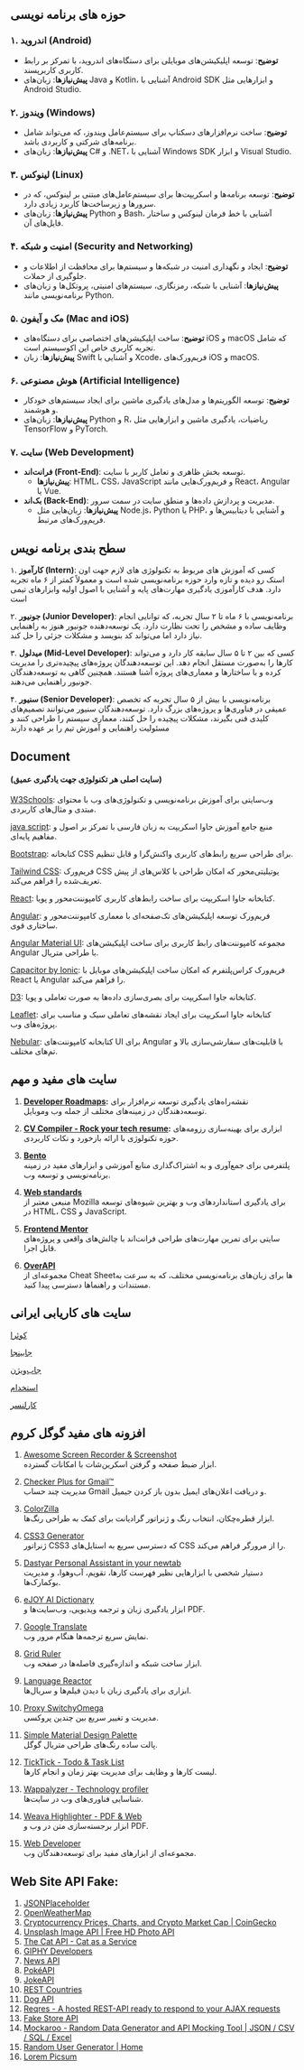 ## حوزه های برنامه نویسی

### ۱. **اندروید (Android)**

- **توضیح**: توسعه اپلیکیشن‌های موبایلی برای دستگاه‌های اندروید، با تمرکز بر رابط کاربری کاربرپسند.
- **پیش‌نیازها**:
  زبان‌های Java و Kotlin، آشنایی با Android SDK و ابزارهایی مثل Android Studio.

### ۲. **ویندوز (Windows)**

- **توضیح**: ساخت نرم‌افزارهای دسکتاپ برای سیستم‌عامل ویندوز، که می‌تواند شامل برنامه‌های شرکتی و کاربردی باشد.
- **پیش‌نیازها**:
  زبان‌های C# و .NET، آشنایی با Windows SDK و ابزار Visual Studio.

### ۳. **لینوکس (Linux)**

- **توضیح**: توسعه برنامه‌ها و اسکریپت‌ها برای سیستم‌عامل‌های مبتنی بر لینوکس، که در سرورها و زیرساخت‌ها کاربرد زیادی دارد.
- **پیش‌نیازها**:
  زبان‌های Python و Bash، آشنایی با خط فرمان لینوکس و ساختار فایل‌های آن.

### ۴. **امنیت و شبکه (Security and Networking)**

- **توضیح**: ایجاد و نگهداری امنیت در شبکه‌ها و سیستم‌ها برای محافظت از اطلاعات و جلوگیری از حملات.
- **پیش‌نیازها**:
  آشنایی با شبکه، رمزنگاری، سیستم‌های امنیتی، پروتکل‌ها و زبان‌های برنامه‌نویسی مانند Python.

### ۵. **مک و آیفون (Mac and iOS)**

- **توضیح**: ساخت اپلیکیشن‌های اختصاصی برای دستگاه‌های iOS و macOS که شامل تجربه کاربری خاص این اکوسیستم است.
- **پیش‌نیازها**:
  زبان Swift و آشنایی با Xcode، فریم‌ورک‌های iOS و macOS.

### ۶. **هوش مصنوعی (Artificial Intelligence)**

- **توضیح**: توسعه الگوریتم‌ها و مدل‌های یادگیری ماشین برای ایجاد سیستم‌های خودکار و هوشمند.
- **پیش‌نیازها**:
  زبان‌های Python و R، ریاضیات، یادگیری ماشین و ابزارهایی مثل TensorFlow و PyTorch.

### ۷. **سایت (Web Development)**

- **فرانت‌اند (Front-End)**: توسعه بخش ظاهری و تعامل کاربر با سایت.
  - **پیش‌نیازها**:
    HTML، CSS، JavaScript و فریم‌ورک‌هایی مانند React، Angular یا Vue.
- **بک‌اند (Back-End)**: مدیریت و پردازش داده‌ها و منطق سایت در سمت سرور.
  - **پیش‌نیازها**:
    زبان‌هایی مثل Node.js، Python یا PHP، و آشنایی با دیتابیس‌ها و فریم‌ورک‌های مرتبط.

## سطح بندی برنامه نویس

۱. **کارآموز (Intern)**:
کسی که آموزش های مربوط به تکنولوژی های لازم حهت اون استک رو دیده و تازه وارد حوزه برنامه‌نویسی شده است و معمولاً کمتر از ۶ ماه تجربه دارد. هدف کارآموزی یادگیری مهارت‌های پایه و آشنایی با اصول اولیه وابزارهای تیمی است

۲. **جونیور (Junior Developer)**:
برنامه‌نویسی با ۶ ماه تا ۲ سال تجربه، که توانایی انجام وظایف ساده و مشخص را تحت نظارت دارد. یک توسعه‌دهنده جونیور هنوز به راهنمایی نیاز دارد اما می‌تواند کد بنویسد و مشکلات جزئی را حل کند.

۳. **میدلول (Mid-Level Developer)**:
کسی که بین ۲ تا ۵ سال سابقه کار دارد و می‌تواند کارها را به‌صورت مستقل انجام دهد. این توسعه‌دهندگان پروژه‌های پیچیده‌تری را مدیریت کرده و با ساختارها و معماری‌های پروژه آشنا هستند. همچنین گاهی به توسعه‌دهندگان جونیور راهنمایی می‌دهند.

۴. **سنیور (Senior Developer)**:
برنامه‌نویسی با بیش از ۵ سال تجربه که تخصص عمیقی در فناوری‌ها و پروژه‌های بزرگ دارد. توسعه‌دهندگان سنیور می‌توانند تصمیم‌های کلیدی فنی بگیرند، مشکلات پیچیده را حل کنند، معماری سیستم را طراحی کنند و مسئولیت راهنمایی و آموزش تیم را بر عهده دارند

## Document

#### (سایت اصلی هر تکنولوژی جهت یادگیری عمیق)

[W3Schools](https://www.w3schools.com/default.asp): وب‌سایتی برای آموزش برنامه‌نویسی و تکنولوژی‌های وب با محتوای مبتدی و مثال‌های کاربردی.

[java script](https://fa.javascript.info/intro): منبع جامع آموزش جاوا اسکریپت به زبان فارسی با تمرکز بر اصول و مفاهیم پایه‌ای.

[Bootstrap](https://getbootstrap.com/): کتابخانه CSS برای طراحی سریع رابط‌های کاربری واکنش‌گرا و قابل تنظیم.

[Tailwind CSS](https://tailwindcss.com/docs/installation): فریم‌ورک CSS یوتیلیتی‌محور که امکان طراحی با کلاس‌های از پیش تعریف‌شده را فراهم می‌کند.

[React](https://reactjs.org/docs/create-a-new-react-app.html): کتابخانه جاوا اسکریپت برای ساخت رابط‌های کاربری کامپوننت‌محور و پویا.

[Angular](https://angular.dev/tutorials/learn-angular/1-components-in-angular/): فریم‌ورک توسعه اپلیکیشن‌های تک‌صفحه‌ای با معماری کامپوننت‌محور و ساختاری قوی.

[Angular Material UI](https://material.angular.io/): مجموعه کامپوننت‌های رابط کاربری برای ساخت اپلیکیشن‌های Angular با طراحی متریال.

[Capacitor by Ionic](https://capacitorjs.com/): فریم‌ورک کراس‌پلتفرم که امکان ساخت اپلیکیشن‌های موبایل با React یا Angular را فراهم می‌کند.

[D3](https://d3js.org/): کتابخانه جاوا اسکریپت برای بصری‌سازی داده‌ها به صورت تعاملی و پویا.

[Leaflet](https://leafletjs.com/): کتابخانه جاوا اسکریپت برای ایجاد نقشه‌های تعاملی سبک و مناسب برای پروژه‌های وب.

[Nebular](https://akveo.github.io/nebular/): کتابخانه کامپوننت‌های UI برای Angular با قابلیت‌های سفارشی‌سازی بالا و تم‌های مختلف.

## سایت های مفید و مهم

1.  **[Developer Roadmaps](https://roadmap.sh/):**
    نقشه‌راه‌های یادگیری توسعه نرم‌افزار برای توسعه‌دهندگان در زمینه‌های مختلف از جمله وب وموبایل.
2.  **[CV Compiler - Rock your tech resume](https://cvcompiler.com/):**
    ابزاری برای بهینه‌سازی رزومه‌های حوزه تکنولوژی با ارائه بازخورد و
    نکات کاربردی.
3.  **[Bento](https://bento.me/arash-ati)**  
    پلتفرمی برای جمع‌آوری و به اشتراک‌گذاری منابع آموزشی و ابزارهای مفید در زمینه برنامه‌نویسی و توسعه وب.

4.  **[Web standards](https://developer.mozilla.org/en-US/curriculum/core/web-standards/)**  
    منبعی معتبر از Mozilla برای یادگیری استانداردهای وب و بهترین شیوه‌های توسعه در HTML، CSS و JavaScript.

5.  **[Frontend Mentor](https://www.frontendmentor.io/challenges)**  
    سایتی برای تمرین مهارت‌های طراحی فرانت‌اند با چالش‌های واقعی و پروژه‌های قابل اجرا.

6.  **[OverAPI](https://overapi.com/)**  
    مجموعه‌ای از Cheat Sheetها برای زبان‌های برنامه‌نویسی مختلف، که به سرعت به مستندات و راهنماها دسترسی پیدا کنید.

## سایت های کاریابی ایرانی


[کوئرا](https://quera.org/dashboard)

[جابینجا](https://jobinja.ir/)

[جاب‌ویژن](https://jobvision.ir/)

[استخدام](https://www.e-estekhdam.com/search/%D8%A7%D8%B3%D8%AA%D8%AE%D8%AF%D8%A7%D9%85-%D8%A2%D9%82%D8%A7-%D9%85%D8%B4%D8%A7%D8%BA%D9%84-%DA%A9%D8%A7%D9%85%D9%BE%DB%8C%D9%88%D8%AA%D8%B1-%D9%86%D8%B1%D9%85%E2%80%8C%D8%A7%D9%81%D8%B2%D8%A7%D8%B1-IT-%D8%A8%D8%B5%D9%88%D8%B1%D8%AA-%D8%AF%D9%88%D8%B1%DA%A9%D8%A7%D8%B1%DB%8C--%DA%A9%D8%A7%D8%B1%D8%A2%D9%85%D9%88%D8%B2%DB%8C)

[کارلنسر](https://www.karlancer.com/panel/dashboard)

## افزونه های مفید گوگل کروم

1. [Awesome Screen Recorder & Screenshot](https://chrome.google.com/webstore/detail/nhdogjmejiglipccpnnnanhbledajbpd)  
   ابزار ضبط صفحه و گرفتن اسکرین‌شات با امکانات گسترده.

2. [Checker Plus for Gmail™](https://chrome.google.com/webstore/detail/oeopbcgkkoapgobdbedcemjljbihmemj)  
   مدیریت چند حساب Gmail و دریافت اعلان‌های ایمیل بدون باز کردن جیمیل.

3. [ColorZilla](https://chrome.google.com/webstore/detail/bhlhnicpbhignbdhedgjhgdocnmhomnp)  
   ابزار قطره‌چکان، انتخاب رنگ و ژنراتور گرادیانت برای کمک به طراحی رنگ‌ها.

4. [CSS3 Generator](https://chrome.google.com/webstore/detail/cnepmlplleaiijjokpfdfjdkbcdonhkj)  
   ژنراتور CSS3 که دسترسی سریع به استایل‌های CSS را از مرورگر فراهم می‌کند.

5. [Dastyar Personal Assistant in your newtab](https://chrome.google.com/webstore/detail/naibecfcnnjajodkmiajaijkaeohhbgh)  
   دستیار شخصی با ابزارهایی نظیر فهرست کارها، تقویم، آب‌وهوا، و مدیریت بوکمارک‌ها.

6. [eJOY AI Dictionary](https://chrome.google.com/webstore/detail/akkhhgfcpfbciflfoogamigammfpdffi)  
   ابزار یادگیری زبان و ترجمه ویدیویی، وب‌سایت‌ها و PDF.

7. [Google Translate](https://chrome.google.com/webstore/detail/aapbdbdomjkkjkaonfhkkikfgjllcleb)  
   نمایش سریع ترجمه‌ها هنگام مرور وب.

8. [Grid Ruler](https://chrome.google.com/webstore/detail/jihgffdmlfdjfhbmgfaagemlhmlmjdki)  
   ابزار ساخت شبکه و اندازه‌گیری فاصله‌ها در صفحه وب.

9. [Language Reactor](https://chrome.google.com/webstore/detail/lkakgkefkflmdkkebfoofegbpjppcphk)  
   ابزاری برای یادگیری زبان با دیدن فیلم‌ها و سریال‌ها.

10. [Proxy SwitchyOmega](https://chrome.google.com/webstore/detail/padekgcemlokbadohgkifijomclgjgif)  
    مدیریت و تغییر سریع بین چندین پروکسی.

11. [Simple Material Design Palette](https://chrome.google.com/webstore/detail/jbanolmmhmiapfgjikdbjepecajaicfa)  
    پالت ساده رنگ‌های طراحی متریال گوگل.

12. [TickTick - Todo & Task List](https://chrome.google.com/webstore/detail/diankknpkndanachmlckaikfefjpcjnm)  
    لیست کارها و وظایف برای مدیریت بهتر زمان و انجام کارها.

13. [Wappalyzer - Technology profiler](https://chrome.google.com/webstore/detail/aeblfdkhhhdcdjpifhhbdiojplfjncoa)  
    شناسایی فناوری‌های وب در سایت‌ها.

14. [Weava Highlighter - PDF & Web](https://chrome.google.com/webstore/detail/jmpmfcjnflbcoidlgapblgpgbilineln)  
    ابزار برجسته‌سازی متن در وب و PDF.

15. [Web Developer](https://chrome.google.com/webstore/detail/bfbameneiokkgbdmiekhjnmfkcnldhhm)  
    مجموعه‌ای از ابزارهای مفید برای توسعه‌دهندگان وب.

## Web Site API Fake:

1.  [JSONPlaceholder](https://jsonplaceholder.typicode.com/)
2.  [OpenWeatherMap](https://openweathermap.org/city/132144)
3.  [Cryptocurrency Prices, Charts, and Crypto Market Cap | CoinGecko](https://www.coingecko.com/)
4.  [Unsplash Image API | Free HD Photo API](https://unsplash.com/developers)
5.  [The Cat API - Cat as a Service](https://thecatapi.com/)
6.  [GIPHY Developers](https://developers.giphy.com/)
7.  [News API](https://newsapi.org/)
8.  [PokéAPI](https://pokeapi.co/)
9.  [JokeAPI](https://sv443.net/jokeapi/v2/)
10. [REST Countries](https://restcountries.com/)
11. [Dog API](https://dog.ceo/dog-api/)
12. [Reqres - A hosted REST-API ready to respond to your AJAX requests](https://reqres.in/)
13. [Fake Store API](https://fakestoreapi.com/)
14. [Mockaroo - Random Data Generator and API Mocking Tool | JSON / CSV / SQL / Excel](https://mockaroo.com/)
15. [Random User Generator | Home](https://randomuser.me/)
16. [Lorem Picsum](https://picsum.photos/)
